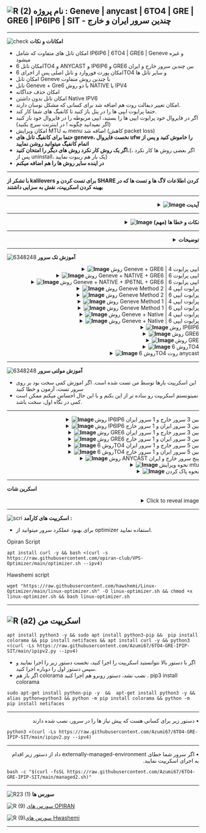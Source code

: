 ![R (2)](https://github.com/Azumi67/PrivateIP-Tunnel/assets/119934376/a064577c-9302-4f43-b3bf-3d4f84245a6f)
نام پروژه :  Geneve | anycast | 6TO4 | GRE | GRE6 | IP6IP6 | SIT - چندین سرور ایران و خارج
---------------------------------------------------------------
----------------------------------
![check](https://github.com/Azumi67/PrivateIP-Tunnel/assets/119934376/13de8d36-dcfe-498b-9d99-440049c0cf14)
**امکانات و نکات**

- امکان تانل های متفاوت که شامل IP6IP6 | 6TO4 | GRE6 | Geneve و غیره میشود
- امکان تانل 6TO4 و ANYCAST و IP6IP6 و GRE6 بین چندین سرور خارج و ایران
- امکان پورت فوروارد و تانل اصلی پس از اجرای 6TO4 و سایر تانل ها
- امکان تانل Geneve با چندین روش متفاوت
- تانل Geneve +  Gre6 با دو روش NATIVE یا IPV4
- امکان حذف جداگانه
- امکان تانل بدون داشتن Native IPV6
- امکان تغییر دیفالت روت هم اضافه شد برای کسانی که مشکل نوسان دارند.
- حتما پرایوت ایپی ها را در پنل باز کنید تا کانفیگ های شما کار کند.
- اگر در فایروال خود پرایوت ایپی ها را بستید، ایپی مربوطه را در فایروال خود باز کنید (اگر نمیدانید چگونه ! در اینترنت سرچ بکنید)
- امکان ویرایش MTU به menu اضافه شد (کاهش packet loss)
- **حتما برای کانفیگ تانل های geneve، نخست فایروال ufw را خاموش کنید و پس از اتمام کانفیگ میتوانید روشن نمایید**
- **اگر یک روش کار نکرد روش های دیگر را امتحان کنید.**(اگر بعضی روش ها کار نکرد ، پس از uninstall، یک بار هم ریبوت نمایید)
- **در اینده سایر روش ها را هم اضافه میکنم**
-------
**با تشکر از kalilovers برای تست کردن و SHARE کردن اطلاعات لاگ ها و تست ها که در بهینه کردن اسکریپت، نقش به سزایی داشتند**
 
 ------------------------------------------------------
  <div align="right">
  <details>
    <summary><strong><img src="https://github.com/Azumi67/Rathole_reverseTunnel/assets/119934376/3cfd920d-30da-4085-8234-1eec16a67460" alt="Image"> آپدیت</strong></summary>
  
------------------------------------ 

- مشکلات تنظیم دیفالت روت و MTU برطرف شد
- اضافه کردن گزینه روت برای gre6 + native gen
- تانل geneve با چندین روش متفاوت اضافه شد
- امکان تانل بین چندین سرور اضافه شد.
- چندین دستور ip اضافه شد
- امکان replace route اضافه شد
- ویرایش mtu به منو اضافه شد
- از این به بعد میتوانید MTU را خودتان تنظیم کنید یا به صورت اتوماتیک مانند قدیم انتخاب شود.
- گرینه yes برای ست کردن Mtu به صورت دستی و گزینه no برای ست کردن اتوماتیک میباشد.
- مشکل ذخیره نکردن ایپی های جدید Native IPV6 حل شد

  </details>
</div>

--------------------------------
 <div align="right">
  <details>
    <summary><strong><img src="https://github.com/Azumi67/6TO4-GRE-IPIP-SIT/assets/119934376/aa529e70-6eec-46bd-bec0-50fb1d9a4aa5" alt="Image"> نکات و خطا ها (مهم)</strong></summary>
  
- اگز خطای buffer size گرفتید، اطمینان پیدا کنید که هر دو طرف سرور قبلا تانل 6to4 ای فعال ندارند.
- اگر مشکلی در پینگ گرفتن داشتید، اطمینان پیدا کنید که ایپی ها را به درستی وارد کردید
- لطفا دقت کنید در زمان حذف پرایوت ایپی به اشتباه گزینه اشتباه را انتخاب نکنید. این اسکریپت بارها تست شده است و به درستی باید کار کند.
- اگر پرایوت ایپی به درستی حذف نشود، تانل انجام نمیشود
- اگر در فایروال خود پرایوت ایپی ها را بستید، ایپی مربوطه را در فایروال خود باز کنید (اگر نمیدانید چگونه ! در اینترنت سرچ بکنید)
- اطمینان پیدا کنید که پرایوت ایپی ها را در پنل هم بلاک نکرده اید که تانل کار نخواهد کرد.
- از edit mtu برای کاهش پکت لاست خود استفاده کنید. در هر دیتاسنتر میتواند متفاوت باشد.
- گزینه y به معنی تنظیم دستی mtu و گزینه n به معنی تنظیم اتوماتیک میباشد.

  </details>
</div>

------------------------
<div align="right">
  <details>
    <summary><strong>توضیحات</strong></summary>
  
------------------------------------ 
- 6TO4: encapsulates IPv6 packets within IPv4 packets for communication across IPv4 networks.

- GRE: (Generic Routing Encapsulation): Versatile tunneling protocol for encapsulating various network layer protocols, including IPv6, within IPv4 packets.

- GRE6: Variant of GRE specifically designed for tunneling IPv6 packets, simplifying their encapsulation within IPv4 packets.

- IP6IP6 (IPv6 over IPv6): Allows direct tunneling of IPv6 packets over an existing IPv6 infrastructure.

- SIT (Simple Internet Transition): Lightweight encapsulation method for tunneling IPv6 packets over an IPv4 infrastructure, requiring minimal configuration.

- Geneve : (Generic Network Virtualization Encapsulation) is a network tunneling protocol that provides a mechanism for encapsulating and decapsulating network packets for virtualized environments. It is designed to enable efficient network virtualization and overlay network solutions in cloud computing, data centers, and software-defined networking (SDN) environments.

Geneve is an extension of the original Virtual Extensible LAN (VXLAN) protocol and addresses certain limitations of VXLAN. It provides enhanced scalability, extensibility, and flexibility for network virtualization. Geneve encapsulates the original network packets inside a new tunneling header, allowing these packets to traverse an underlay network while being associated with specific virtual networks or tenants.

  </details>
</div>

-----------------------

  
  ![6348248](https://github.com/Azumi67/PrivateIP-Tunnel/assets/119934376/398f8b07-65be-472e-9821-631f7b70f783)
**آموزش تک سرور**
 <div align="right">
  <details>
    <summary><strong><img src="https://github.com/Azumi67/Rathole_reverseTunnel/assets/119934376/fcbbdc62-2de5-48aa-bbdd-e323e96a62b5" alt="Image"> </strong>روش Geneve + GRE6 | ایپی پرایوت 4</summary>
  
  
------------------------------------ 


![green-dot-clipart-3](https://github.com/Azumi67/6TO4-PrivateIP/assets/119934376/902a2efa-f48f-4048-bc2a-5be12143bef3) **سرور خارج** 



 <p align="right">
  <img src="https://github.com/Azumi67/6TO4-GRE-IPIP-SIT/assets/119934376/c9d176d3-56ca-42a4-88c4-729c98effd45" alt="Image" />
</p>

- **حتما برای کانفیگ تانل های geneve، نخست فایروال ufw را خاموش کنید و پس از اتمام کانفیگ میتوانید روشن نمایید**
- سرور خارج را کانفیگ میکنیم.
- ایپی 4 ایران و خارج را وارد میکنم
- اگرنمیدانید چه mtu مناسب شما هست گزینه No رو بزنید. بعدا میتوانید در منو آن را ویرایش کنید و پکت لاست خود را با mtu های متفاوت بررسی کنید.
- مسیر اصلی default route را تغییر میدهم. شما میتوانید اینکار را نکنید.
 <p align="right">
  <img src="https://github.com/Azumi67/6TO4-GRE-IPIP-SIT/assets/119934376/00f6eb28-194c-4cd8-9cde-f55229f81749" alt="Image" />
</p>

- برای geneve تنظیم mtu رو به صورت اتوماتیک انتخاب میکنم. شما میتوانید گزینه yes را بزنید و به صورت دستی وارد نمایید.
- کانفیگ انجام شد و ایپی نهایی به شما نمایش داده میشود
- رول های فایروال اضافه شد تا ارتباط برقرار شود

----------------------

![green-dot-clipart-3](https://github.com/Azumi67/6TO4-PrivateIP/assets/119934376/49000de2-53b6-4c5c-888d-f1f397d77b92)**سرور ایران**


<p align="right">
  <img src="https://github.com/Azumi67/6TO4-GRE-IPIP-SIT/assets/119934376/4c8edc1c-89ac-474c-9696-cf676e5df508" alt="Image" />
</p>

- سرور ایران را کانفیگ میکنیم.
- ایپی 4 ایران و خارج را وارد میکنم
- اگرنمیدانید چه mtu مناسب شما هست گزینه No رو بزنید. بعدا میتوانید در منو آن را ویرایش کنید و پکت لاست خود را با mtu های متفاوت بررسی کنید.
- مسیر اصلی default route را تغییر میدهم. شما میتوانید اینکار را نکنید.
 <p align="right">
  <img src="https://github.com/Azumi67/6TO4-GRE-IPIP-SIT/assets/119934376/d56b7258-6249-4776-9cf5-06451e88e0fb" alt="Image" />
</p>

- برای geneve تنظیم mtu رو به صورت اتوماتیک انتخاب میکنم. شما میتوانید گزینه yes را بزنید و به صورت دستی وارد نمایید.
- کانفیگ انجام شد و ایپی نهایی به شما نمایش داده میشود
- رول های فایروال اضافه شد تا ارتباط برقرار شود

------------------

  </details>
</div>

 <div align="right">
  <details>
    <summary><strong><img src="https://github.com/Azumi67/Rathole_reverseTunnel/assets/119934376/fcbbdc62-2de5-48aa-bbdd-e323e96a62b5" alt="Image"> </strong>روش Geneve + NATIVE + GRE6 | ایپی پرایوت 6</summary>
  
  
------------------------------------ 


![green-dot-clipart-3](https://github.com/Azumi67/6TO4-PrivateIP/assets/119934376/902a2efa-f48f-4048-bc2a-5be12143bef3) **سرور خارج** 


 <p align="right">
  <img src="https://github.com/Azumi67/6TO4-GRE-IPIP-SIT/assets/119934376/8a1255fb-f5f7-49d9-9023-492beeb332f8" alt="Image" />
</p>

- **حتما برای کانفیگ تانل های geneve، نخست فایروال ufw را خاموش کنید و پس از اتمام کانفیگ میتوانید روشن نمایید**
- سرور خارج را کانفیگ میکنیم.
- چون میخواهم ایپی پرایوت من از نوع 6 باشد در قسمت GENEVE IP VERSION ، گزینه دوم ایپی 6 رو انتخاب میکنم تا ایپی پرایوت 6 به من بدهد
- ایپی 6 ایران و خارج را وارد میکنم. اگر سرور ایران شما، ایپی 6 ندارد... میتوانید از تانل بروکر هم استفاده نمایید.
- اگر ایپی 6 سرور خارج شما مناسب نبود میتوانید از EXTRA NATIVE IP، یک ایپی 6 دیگر برای سرور خارجتان بگیرید و از ان استفاده نمایید.
- اگرنمی دانید چه mtu مناسب شما هست گزینه No رو بزنید. بعدا میتوانید در منو آن را ویرایش کنید و پکت لاست خود را با mtu های متفاوت بررسی کنید.


 <p align="right">
  <img src="https://github.com/Azumi67/6TO4-GRE-IPIP-SIT/assets/119934376/b972a5c4-d2b7-4b98-af13-6190b9080f25" alt="Image" />
</p>

- برای geneve تنظیم mtu رو به صورت اتوماتیک انتخاب میکنم. شما میتوانید گزینه yes را بزنید و به صورت دستی وارد نمایید.
- کانفیگ انجام شد و ایپی نهایی به شما نمایش داده میشود
- برای پینگ سرویس، ایپی 4 سرور ایران را بدهید.
- رول های فایروال اضافه شد تا ارتباط برقرار شود

----------------------

![green-dot-clipart-3](https://github.com/Azumi67/6TO4-PrivateIP/assets/119934376/49000de2-53b6-4c5c-888d-f1f397d77b92)**سرور ایران**


<p align="right">
  <img src="https://github.com/Azumi67/6TO4-GRE-IPIP-SIT/assets/119934376/29d78e09-9d7d-4b07-a2d3-ff4cc507f47a" alt="Image" />
</p>

- سرور ایران را کانفیگ میکنیم.
- در سرور خارج در قسمت GENEVE IP VERSION از ایپی 6 استفاده کردیم پس در سرور ایران هم از ایپی 6 استفاده میکنیم.
- ایپی 6 ایران و خارج را وارد میکنم
- اگرنمیدانید چه mtu مناسب شما هست گزینه No رو بزنید. بعدا میتوانید در منو آن را ویرایش کنید و پکت لاست خود را با mtu های متفاوت بررسی کنید.
 <p align="right">
  <img src="https://github.com/Azumi67/6TO4-GRE-IPIP-SIT/assets/119934376/1f6f4810-05f2-44e2-9557-556d178c2ae5" alt="Image" />
</p>

- برای geneve تنظیم mtu رو به صورت اتوماتیک انتخاب میکنم. شما میتوانید گزینه yes را بزنید و به صورت دستی وارد نمایید.
- کانفیگ انجام شد و ایپی نهایی به شما نمایش داده میشود
- برای پینگ سرویس، ایپی 4 سرور ایران را بدهید.
- رول های فایروال اضافه شد تا ارتباط برقرار شود

------------------

  </details>
</div>
 <div align="right">
  <details>
    <summary><strong><img src="https://github.com/Azumi67/Rathole_reverseTunnel/assets/119934376/fcbbdc62-2de5-48aa-bbdd-e323e96a62b5" alt="Image"> </strong>روش Geneve + NATIVE + IP6TNL + GRE6 | ایپی پرایوت 6</summary>
  
  
------------------------------------ 


![green-dot-clipart-3](https://github.com/Azumi67/6TO4-PrivateIP/assets/119934376/902a2efa-f48f-4048-bc2a-5be12143bef3) **سرور خارج** 


 <p align="right">
  <img src="https://github.com/Azumi67/6TO4-GRE-IPIP-SIT/assets/119934376/8ff505d6-93e2-40fb-bf3d-b159eca45bf9" alt="Image" />
</p>

- **حتما برای کانفیگ تانل های geneve، نخست فایروال ufw را خاموش کنید و پس از اتمام کانفیگ میتوانید روشن نمایید**
- سرور خارج را کانفیگ میکنیم.
- چون میخواهم ایپی پرایوت من از نوع 6 باشد در قسمت GENEVE IP VERSION ، گزینه دوم ایپی 6 رو انتخاب میکنم تا ایپی پرایوت 6 به من بدهد
- ایپی 6 ایران و خارج را وارد میکنم. اگر سرور ایران شما، ایپی 6 ندارد... میتوانید از تانل بروکر هم استفاده نمایید.
- اگر ایپی 6 سرور خارج شما مناسب نبود میتوانید از EXTRA NATIVE IP، یک ایپی 6 دیگر برای سرور خارجتان بگیرید و از ان استفاده نمایید.
- اگرنمی دانید چه mtu مناسب شما هست گزینه No رو بزنید. بعدا میتوانید در منو آن را ویرایش کنید و پکت لاست خود را با mtu های متفاوت بررسی کنید.


 <p align="right">
  <img src="https://github.com/Azumi67/6TO4-GRE-IPIP-SIT/assets/119934376/4259352e-9a5a-425e-b41f-067543e90d7c" alt="Image" />
</p>

- برای geneve تنظیم mtu رو به صورت اتوماتیک انتخاب میکنم. شما میتوانید گزینه yes را بزنید و به صورت دستی وارد نمایید.
- کانفیگ انجام شد و ایپی نهایی به شما نمایش داده میشود
- برای پینگ سرویس، ایپی 4 سرور ایران را بدهید.
- رول های فایروال اضافه شد تا ارتباط برقرار شود

----------------------

![green-dot-clipart-3](https://github.com/Azumi67/6TO4-PrivateIP/assets/119934376/49000de2-53b6-4c5c-888d-f1f397d77b92)**سرور ایران**


<p align="right">
  <img src="https://github.com/Azumi67/6TO4-GRE-IPIP-SIT/assets/119934376/a3c23960-8f23-436f-ba16-001d98fc58cb" alt="Image" />
</p>

- سرور ایران را کانفیگ میکنیم.
- در سرور خارج در قسمت GENEVE IP VERSION از ایپی 6 استفاده کردیم پس در سرور ایران هم از ایپی 6 استفاده میکنیم.
- ایپی 6 ایران و خارج را وارد میکنم
- اگرنمیدانید چه mtu مناسب شما هست گزینه No رو بزنید. بعدا میتوانید در منو آن را ویرایش کنید و پکت لاست خود را با mtu های متفاوت بررسی کنید.
 <p align="right">
  <img src="https://github.com/Azumi67/6TO4-GRE-IPIP-SIT/assets/119934376/99170117-c5b9-4a22-9cbf-eca477fb6812" alt="Image" />
</p>

- برای geneve تنظیم mtu رو به صورت اتوماتیک انتخاب میکنم. شما میتوانید گزینه yes را بزنید و به صورت دستی وارد نمایید.
- کانفیگ انجام شد و ایپی نهایی به شما نمایش داده میشود
- برای پینگ سرویس، ایپی 4 سرور ایران را بدهید.
- رول های فایروال اضافه شد تا ارتباط برقرار شود

------------------

  </details>
</div>
 <div align="right">
  <details>
    <summary><strong><img src="https://github.com/Azumi67/Rathole_reverseTunnel/assets/119934376/fcbbdc62-2de5-48aa-bbdd-e323e96a62b5" alt="Image"> </strong>روش Geneve Method 2 | پرایوت ایپی 4</summary>
  
  
------------------------------------ 


![green-dot-clipart-3](https://github.com/Azumi67/6TO4-PrivateIP/assets/119934376/902a2efa-f48f-4048-bc2a-5be12143bef3) **سرور خارج** 



 <p align="right">
  <img src="https://github.com/Azumi67/6TO4-GRE-IPIP-SIT/assets/119934376/a07b5e50-73d5-444e-af0d-56038a39b101" alt="Image" />
</p>

- **حتما برای کانفیگ تانل های geneve، نخست فایروال ufw را خاموش کنید و پس از اتمام کانفیگ میتوانید روشن نمایید**
- سرور خارج را کانفیگ میکنیم.
- در قسمت GENEVE IP VERSION ، پرایوت ایپی 4 را انتخاب میکنم
- ایپی 4 ایران را وارد میکنم
- اگرنمیدانید چه mtu مناسب شما هست گزینه No رو بزنید. بعدا میتوانید در منو آن را ویرایش کنید و پکت لاست خود را با mtu های متفاوت بررسی کنید.
- ایپی ساخته شده شما در آخر به شما نمایش داده میشود

----------------------

![green-dot-clipart-3](https://github.com/Azumi67/6TO4-PrivateIP/assets/119934376/49000de2-53b6-4c5c-888d-f1f397d77b92)**سرور ایران**


<p align="right">
  <img src="https://github.com/Azumi67/6TO4-GRE-IPIP-SIT/assets/119934376/ee26ca1e-faf9-4b27-a00a-f42c09c2958d" alt="Image" />
</p>


- سرور ایران را کانفیگ میکنیم.
- در سرور خارج و در قسمت GENEVE IP VERSION ، پرایوت ایپی 4 را انتخاب کردیم
- ایپی 4  ایران را وارد میکنم
- اگرنمیدانید چه mtu مناسب شما هست گزینه No رو بزنید. بعدا میتوانید در منو آن را ویرایش کنید و پکت لاست خود را با mtu های متفاوت بررسی کنید.
- ایپی ساخته شده در اخر به شما نمایش داده میشود.
------------------

  </details>
</div>
 <div align="right">
  <details>
    <summary><strong><img src="https://github.com/Azumi67/Rathole_reverseTunnel/assets/119934376/fcbbdc62-2de5-48aa-bbdd-e323e96a62b5" alt="Image"> </strong>روش Geneve Method 2 | پرایوت ایپی 6</summary>
  
  
------------------------------------ 


![green-dot-clipart-3](https://github.com/Azumi67/6TO4-PrivateIP/assets/119934376/902a2efa-f48f-4048-bc2a-5be12143bef3) **سرور خارج** 


 <p align="right">
  <img src="https://github.com/Azumi67/6TO4-GRE-IPIP-SIT/assets/119934376/b67cee71-ad77-4223-9f9f-086503ccb8b4" alt="Image" />
</p>

- **حتما برای کانفیگ تانل های geneve، نخست فایروال ufw را خاموش کنید و پس از اتمام کانفیگ میتوانید روشن نمایید**
- سرور خارج را کانفیگ میکنیم.
- در قسمت GENEVE IP VERSION ، پرایوت ایپی 6 را انتخاب میکنم
- ایپی 4 ایران را وارد میکنم
- اگرنمیدانید چه mtu مناسب شما هست گزینه No رو بزنید. بعدا میتوانید در منو آن را ویرایش کنید و پکت لاست خود را با mtu های متفاوت بررسی کنید.
- ایپی 4 سرور ایران را برای سرویس پینگ وارد میکنم.
- ایپی ساخته شده شما در آخر به شما نمایش داده میشود

----------------------

![green-dot-clipart-3](https://github.com/Azumi67/6TO4-PrivateIP/assets/119934376/49000de2-53b6-4c5c-888d-f1f397d77b92)**سرور ایران**

<p align="right">
  <img src="https://github.com/Azumi67/6TO4-GRE-IPIP-SIT/assets/119934376/57ded48c-3972-4f5b-b6e1-17b794197af2" alt="Image" />
</p>


- سرور ایران را کانفیگ میکنیم.
- در سرور خارج و در قسمت GENEVE IP VERSION ، پرایوت ایپی 6 را انتخاب کردیم
- ایپی 4 سرور خارج را وارد میکنم
- اگرنمیدانید چه mtu مناسب شما هست گزینه No رو بزنید. بعدا میتوانید در منو آن را ویرایش کنید و پکت لاست خود را با mtu های متفاوت بررسی کنید.
- ایپی 4 سرور خارج را برای سرویس پینگ وارد میکنم.
- ایپی ساخته شده در اخر به شما نمایش داده میشود.
------------------

  </details>
</div>
 <div align="right">
  <details>
    <summary><strong><img src="https://github.com/Azumi67/Rathole_reverseTunnel/assets/119934376/fcbbdc62-2de5-48aa-bbdd-e323e96a62b5" alt="Image"> </strong>روش Geneve Method 1 | پرایوت ایپی 4</summary>
  
  
------------------------------------ 


![green-dot-clipart-3](https://github.com/Azumi67/6TO4-PrivateIP/assets/119934376/902a2efa-f48f-4048-bc2a-5be12143bef3) **سرور خارج** 


 <p align="right">
  <img src="https://github.com/Azumi67/6TO4-GRE-IPIP-SIT/assets/119934376/30851e2f-4b26-4b90-97af-6a17eca1f8d0" alt="Image" />
</p>

- **حتما برای کانفیگ تانل های geneve، نخست فایروال ufw را خاموش کنید و پس از اتمام کانفیگ میتوانید روشن نمایید**
- سرور خارج را کانفیگ میکنیم.
- در قسمت GENEVE IP VERSION ، پرایوت ایپی 4 را انتخاب میکنم
- ایپی 4 ایران را وارد میکنم
- اگرنمیدانید چه mtu مناسب شما هست گزینه No رو بزنید. بعدا میتوانید در منو آن را ویرایش کنید و پکت لاست خود را با mtu های متفاوت بررسی کنید.
- ایپی ساخته شده شما در آخر به شما نمایش داده میشود

----------------------

![green-dot-clipart-3](https://github.com/Azumi67/6TO4-PrivateIP/assets/119934376/49000de2-53b6-4c5c-888d-f1f397d77b92)**سرور ایران**

<p align="right">
  <img src="https://github.com/Azumi67/6TO4-GRE-IPIP-SIT/assets/119934376/9a7de8d9-d362-420b-b475-c98261f1e0cf" alt="Image" />
</p>


- سرور ایران را کانفیگ میکنیم.
- در سرور خارج و در قسمت GENEVE IP VERSION ، پرایوت ایپی 4 را انتخاب کردیم
- ایپی 4 ایران را وارد میکنم
- اگرنمیدانید چه mtu مناسب شما هست گزینه No رو بزنید. بعدا میتوانید در منو آن را ویرایش کنید و پکت لاست خود را با mtu های متفاوت بررسی کنید.
- ایپی ساخته شده در اخر به شما نمایش داده میشود.
------------------

  </details>
</div>
 <div align="right">
  <details>
    <summary><strong><img src="https://github.com/Azumi67/Rathole_reverseTunnel/assets/119934376/fcbbdc62-2de5-48aa-bbdd-e323e96a62b5" alt="Image"> </strong>روش Geneve Method 1 | پرایوت ایپی 6</summary>
  
  
------------------------------------ 


![green-dot-clipart-3](https://github.com/Azumi67/6TO4-PrivateIP/assets/119934376/902a2efa-f48f-4048-bc2a-5be12143bef3) **سرور خارج** 


 <p align="right">
  <img src="https://github.com/Azumi67/6TO4-GRE-IPIP-SIT/assets/119934376/6c0d0159-4ee6-4959-86d7-51237256c632" alt="Image" />
</p>

- **حتما برای کانفیگ تانل های geneve، نخست فایروال ufw را خاموش کنید و پس از اتمام کانفیگ میتوانید روشن نمایید**
- سرور خارج را کانفیگ میکنیم.
- در قسمت GENEVE IP VERSION ، پرایوت ایپی 6 را انتخاب میکنم
- ایپی 4 ایران را وارد میکنم
- اگرنمیدانید چه mtu مناسب شما هست گزینه No رو بزنید. بعدا میتوانید در منو آن را ویرایش کنید و پکت لاست خود را با mtu های متفاوت بررسی کنید.
- ایپی 4 سرور ایران را برای سرویس پینگ وارد میکنم.
- ایپی ساخته شده شما در آخر به شما نمایش داده میشود

----------------------

![green-dot-clipart-3](https://github.com/Azumi67/6TO4-PrivateIP/assets/119934376/49000de2-53b6-4c5c-888d-f1f397d77b92)**سرور ایران**

<p align="right">
  <img src="https://github.com/Azumi67/6TO4-GRE-IPIP-SIT/assets/119934376/fe62d05f-2b5c-4d44-94f2-724530eea3df" alt="Image" />
</p>


- سرور ایران را کانفیگ میکنیم.
- در سرور خارج و در قسمت GENEVE IP VERSION ، پرایوت ایپی 6 را انتخاب کردیم
- ایپی 4 خارج را وارد میکنم
- اگرنمیدانید چه mtu مناسب شما هست گزینه No رو بزنید. بعدا میتوانید در منو آن را ویرایش کنید و پکت لاست خود را با mtu های متفاوت بررسی کنید.
- ایپی 4 سرور خارج را برای سرویس پینگ وارد میکنم.
- ایپی ساخته شده در اخر به شما نمایش داده میشود.
------------------

  </details>
</div>
 <div align="right">
  <details>
    <summary><strong><img src="https://github.com/Azumi67/Rathole_reverseTunnel/assets/119934376/fcbbdc62-2de5-48aa-bbdd-e323e96a62b5" alt="Image"> </strong>روش Geneve + Native | پرایوت ایپی 4</summary>
  
  
------------------------------------ 


![green-dot-clipart-3](https://github.com/Azumi67/6TO4-PrivateIP/assets/119934376/902a2efa-f48f-4048-bc2a-5be12143bef3) **سرور خارج** 

 <p align="right">
  <img src="https://github.com/Azumi67/6TO4-GRE-IPIP-SIT/assets/119934376/e5aabf75-d238-42f7-874e-461893c88746" alt="Image" />
</p>

- **حتما برای کانفیگ تانل های geneve، نخست فایروال ufw را خاموش کنید و پس از اتمام کانفیگ میتوانید روشن نمایید**
- سرور خارج را کانفیگ میکنیم.
- در قسمت GENEVE IP VERSION ، پرایوت ایپی 4 را انتخاب میکنم
- ایپی 6 ایران را وارد میکنم. میتوانید از طریق تانل بروکر، ایپی 6 بگیرید و ان را وارد کنید یا اگر سرور شما ایپی 6 دارد ، ان را وارد کنید. (اتصال شما به خوب بودن و نداشتن اختلال بر روی این ایپی 6، بستگی دارد)
- اگر ایپی 6 سرور خارج شما مناسب نبود میتوانید از EXTRA NATIVE IP، یک ایپی 6 دیگر برای سرور خارجتان بگیرید و از ان استفاده نمایید.
- اگرنمیدانید چه mtu مناسب شما هست گزینه No رو بزنید. بعدا میتوانید در منو آن را ویرایش کنید و پکت لاست خود را با mtu های متفاوت بررسی کنید.
- ایپی 4 سرور ایران را برای سرویس پینگ وارد میکنم.
- ایپی ساخته شده شما در آخر به شما نمایش داده میشود

----------------------

![green-dot-clipart-3](https://github.com/Azumi67/6TO4-PrivateIP/assets/119934376/49000de2-53b6-4c5c-888d-f1f397d77b92)**سرور ایران**

<p align="right">
  <img src="https://github.com/Azumi67/6TO4-GRE-IPIP-SIT/assets/119934376/735da7cf-3cdf-4e98-87f0-04796fa27fb3" alt="Image" />
</p>


- سرور ایران را کانفیگ میکنیم.
- در سرور خارج و در قسمت GENEVE IP VERSION ، پرایوت ایپی 4 را انتخاب کردیم
- ایپی 6 خارج را وارد میکنم
- اگرنمیدانید چه mtu مناسب شما هست گزینه No رو بزنید. بعدا میتوانید در منو آن را ویرایش کنید و پکت لاست خود را با mtu های متفاوت بررسی کنید.
- ایپی 4 سرور خارج را برای سرویس پینگ وارد میکنم.
- ایپی ساخته شده در اخر به شما نمایش داده میشود.
------------------

  </details>
</div>
 <div align="right">
  <details>
    <summary><strong><img src="https://github.com/Azumi67/Rathole_reverseTunnel/assets/119934376/fcbbdc62-2de5-48aa-bbdd-e323e96a62b5" alt="Image"> </strong>روش Geneve + Native | پرایوت ایپی 6</summary>
  
  
------------------------------------ 


![green-dot-clipart-3](https://github.com/Azumi67/6TO4-PrivateIP/assets/119934376/902a2efa-f48f-4048-bc2a-5be12143bef3) **سرور خارج** 

 <p align="right">
  <img src="https://github.com/Azumi67/6TO4-GRE-IPIP-SIT/assets/119934376/44496990-8b3f-44e2-9a41-61515b616bf4" alt="Image" />
</p>

- **حتما برای کانفیگ تانل های geneve، نخست فایروال ufw را خاموش کنید و پس از اتمام کانفیگ میتوانید روشن نمایید**
- سرور خارج را کانفیگ میکنیم.
- در قسمت GENEVE IP VERSION ، پرایوت ایپی 6 را انتخاب میکنم
- ایپی 6 ایران را وارد میکنم. میتوانید از طریق تانل بروکر، ایپی 6 بگیرید و ان را وارد کنید یا اگر سرور شما ایپی 6 دارد ، ان را وارد کنید. (اتصال شما به خوب بودن و نداشتن اختلال بر روی این ایپی 6، بستگی دارد)
- اگر ایپی 6 سرور خارج شما مناسب نبود میتوانید از EXTRA NATIVE IP، یک ایپی 6 دیگر برای سرور خارجتان بگیرید و از ان استفاده نمایید.
- اگرنمیدانید چه mtu مناسب شما هست گزینه No رو بزنید. بعدا میتوانید در منو آن را ویرایش کنید و پکت لاست خود را با mtu های متفاوت بررسی کنید.
- ایپی 4 سرور ایران را برای سرویس پینگ وارد میکنم.
- ایپی ساخته شده شما در آخر به شما نمایش داده میشود

----------------------

![green-dot-clipart-3](https://github.com/Azumi67/6TO4-PrivateIP/assets/119934376/49000de2-53b6-4c5c-888d-f1f397d77b92)**سرور ایران**

<p align="right">
  <img src="https://github.com/Azumi67/6TO4-GRE-IPIP-SIT/assets/119934376/8337f2ef-6dcc-4300-8be4-07aa0842d00f" alt="Image" />
</p>


- سرور ایران را کانفیگ میکنیم.
- در سرور خارج و در قسمت GENEVE IP VERSION ، پرایوت ایپی 6 را انتخاب کردیم
- ایپی 6 خارج را وارد میکنم
- اگرنمیدانید چه mtu مناسب شما هست گزینه No رو بزنید. بعدا میتوانید در منو آن را ویرایش کنید و پکت لاست خود را با mtu های متفاوت بررسی کنید.
- ایپی 4 سرور خارج را برای سرویس پینگ وارد میکنم.
- ایپی ساخته شده در اخر به شما نمایش داده میشود.
------------------

  </details>
</div>

 <div align="right">
  <details>
    <summary><strong><img src="https://github.com/Azumi67/Rathole_reverseTunnel/assets/119934376/fcbbdc62-2de5-48aa-bbdd-e323e96a62b5" alt="Image"> </strong>روش IP6IP6</summary>
  
  
------------------------------------ 


![green-dot-clipart-3](https://github.com/Azumi67/6TO4-PrivateIP/assets/119934376/902a2efa-f48f-4048-bc2a-5be12143bef3) **سرور خارج** 



 <p align="right">
  <img src="https://github.com/Azumi67/6TO4-GRE-IPIP-SIT/assets/119934376/5bfbbea6-4543-48c1-a2f5-d6b617f7ebec" alt="Image" />
</p>

- سرور خارج را کانفیگ میکنیم.
- ایپی 4 خارج و ایران را میدهیم.
- اگرنمیدانید چه mtu مناسب شما هست گزینه No رو بزنید. بعدا میتوانید در منو آن را ویرایش کنید و پکت لاست خود را با mtu های متفاوت بررسی کنید.
- تعداد ایپی اضافه هم یک عدد وارد میکنم
- اگر نوسانی ندارید میتوانید مسیر روت را تغییر ندهید. برای این آموزش من مسیر روت را تغییر دادم.
- اگر مسیر روت را تغییر داد و میخواهید این تانل را پاک کنید ، سرور هایتان را پس از پاک کردن ، یک بار ریبوت هم بکنید.
- و هم چنین دوباره گزینه No را برای ست کردن mtu، انتخاب میکنم. اگر آگاهی کافی دارید، mtu مناسب خود را بیابید.


----------------------

![green-dot-clipart-3](https://github.com/Azumi67/6TO4-PrivateIP/assets/119934376/49000de2-53b6-4c5c-888d-f1f397d77b92)**سرور ایران**


<p align="right">
  <img src="https://github.com/Azumi67/6TO4-GRE-IPIP-SIT/assets/119934376/ddf0ccf1-aa3d-45ec-ab8d-5a722cebc100" alt="Image" />
</p>


- سرور ایران را کانفیگ میکنیم.
- ایپی 4 خارج و ایران را میدهیم.
- اگرنمیدانید چه mtu مناسب شما هست گزینه No رو بزنید. بعدا میتوانید در منو آن را ویرایش کنید و پکت لاست خود را با mtu های متفاوت بررسی کنید.
- تعداد ایپی اضافه هم یک عدد وارد میکنم
- اگر نوسانی ندارید میتوانید مسیر روت را تغییر ندهید. برای این آموزش من مسیر روت را تغییر دادم.
- اگر مسیر روت را تغییر داد و میخواهید این تانل را پاک کنید ، سرور هایتان را پس از پاک کردن ، یک بار ریبوت هم بکنید.
- و هم چنین دوباره گزینه No را برای ست کردن mtu، انتخاب میکنم. اگر آگاهی کافی دارید، mtu مناسب خود را بیابید.
- اگر در ufw و یا هر فایروالی، ایپی پرایوت را بستید، این ایپی مورد نظر را در فایروال خود باز کنید.
- با دستور ip a میتوانید ایپی خود را مشاهده کنید.

------------------

  </details>
</div>

 <div align="right">
  <details>
    <summary><strong><img src="https://github.com/Azumi67/Rathole_reverseTunnel/assets/119934376/fcbbdc62-2de5-48aa-bbdd-e323e96a62b5" alt="Image"> </strong>روش GRE6</summary>
  
  
------------------------------------ 

![green-dot-clipart-3](https://github.com/Azumi67/6TO4-GRE-IPIP-SIT/assets/119934376/756f468e-8d6c-45bd-9a4a-a9d056011147)**سرور خارج**


<p align="right">
  <img src="https://github.com/Azumi67/6TO4-GRE-IPIP-SIT/assets/119934376/da16f215-2123-4976-90d3-36d132e71c6e" alt="Image" />
</p>

- سرور خارج را کانفیگ میکنیم.
- ایپی 4 خارج و ایران را میدهیم.
- اگرنمیدانید چه mtu مناسب شما هست گزینه No رو بزنید. بعدا میتوانید در منو آن را ویرایش کنید و پکت لاست خود را با mtu های متفاوت بررسی کنید.
- تعداد ایپی اضافه هم یک عدد وارد میکنم
- اگر نوسانی ندارید میتوانید مسیر روت را تغییر ندهید. برای این آموزش من مسیر روت را تغییر دادم.
- اگر مسیر روت را تغییر داد و میخواهید این تانل را پاک کنید ، سرور هایتان را پس از پاک کردن ، یک بار ریبوت هم بکنید.
- و هم چنین دوباره گزینه No را برای ست کردن mtu، انتخاب میکنم. اگر آگاهی کافی دارید، mtu مناسب خود را بیابید.


![Exclamation-Mark-PNG-Clipart](https://github.com/Azumi67/6TO4-GRE-IPIP-SIT/assets/119934376/590b11fa-f80f-4dc4-bedb-73746458f42b)**مثال**
- به طور مثال هم پنل در سرور ایران و خارج داریم. اول private ip range را باز میکنیم و سپس از ایپی های ساخته شده برای تانل یا پورت فوروارد استفاده میکنیم.
- به طور مثال برای dokodemo door از ایپی خارج که ساختیم استفاده میکنیم که اینجا 2002:831a::1 میباشد . پورت کانفیگ من در سرور خارج 8080 است و من همان پورت را برای سرور ایران قرار میدم.
- حالا به جای ادرس در کلاینت v2rayng از ایپی ورژن 4 سرور ایران و پورت انتخابی استفاده میکنیم
- برای همه تانل ها به همین صورت است. در gre6 به جای لوکال و ریموت از ایپی 6 استفاده شده است.

   
 ---------------------------------------
 
 ![green-dot-clipart-3](https://github.com/Azumi67/6TO4-PrivateIP/assets/119934376/49000de2-53b6-4c5c-888d-f1f397d77b92)**سرور ایران**



 <p align="right">
  <img src="https://github.com/Azumi67/6TO4-GRE-IPIP-SIT/assets/119934376/ad3b01b5-5421-488a-9aa3-328773420d1c" alt="Image" />
</p>

- سرور ایران را کانفیگ میکنیم.
- ایپی 4 خارج و ایران را میدهیم.
- اگرنمیدانید چه mtu مناسب شما هست گزینه No رو بزنید. بعدا میتوانید در منو آن را ویرایش کنید و پکت لاست خود را با mtu های متفاوت بررسی کنید.
- تعداد ایپی اضافه هم یک عدد وارد میکنم
- اگر نوسانی ندارید میتوانید مسیر روت را تغییر ندهید. برای این آموزش من مسیر روت را تغییر دادم.
- اگر مسیر روت را تغییر داد و میخواهید این تانل را پاک کنید ، سرور هایتان را پس از پاک کردن ، یک بار ریبوت هم بکنید.
- و هم چنین دوباره گزینه No را برای ست کردن mtu، انتخاب میکنم. اگر آگاهی کافی دارید، mtu مناسب خود را بیابید.
- اگر در ufw و یا هر فایروالی، ایپی پرایوت را بستید، این ایپی مورد نظر را در فایروال خود باز کنید.
- با دستور ip a میتوانید ایپی خود را مشاهده کنید.
------------------

  </details>
</div>

 <div align="right">
  <details>
    <summary><strong><img src="https://github.com/Azumi67/Rathole_reverseTunnel/assets/119934376/fcbbdc62-2de5-48aa-bbdd-e323e96a62b5" alt="Image"> </strong>روش GRE</summary>
  

------------------------------------ 


![green-dot-clipart-3](https://github.com/Azumi67/6TO4-PrivateIP/assets/119934376/902a2efa-f48f-4048-bc2a-5be12143bef3) **سرور خارج**


 <p align="right">
  <img src="https://github.com/Azumi67/6TO4-GRE-IPIP-SIT/assets/119934376/d63c344a-05c6-4218-84c2-21b6e9ed9c5b" alt="Image" />
</p>

- کانفیگ را از سرور خارج شروع میکنیم
- ایپی 4 سرور ایران و خارج را وارد نمایید
- تعداد ایپی مورد نیاز خود را وارد نمایید. به طور مثال 2 تا
- از ایپی های generate شده برای تانل استفاده نمایید یا با دستور ip a، ایپی های ساخته شده را ببینید
- ایپی ادرس 4 سرور ایران را برای فعال کردن سرویس پینگ وارد نمایید
- در اینجا هم میتوانید مسیر روت را تغییر دهید و همچنین MTU را دستی ست نمایید

----------------------

![green-dot-clipart-3](https://github.com/Azumi67/6TO4-PrivateIP/assets/119934376/49000de2-53b6-4c5c-888d-f1f397d77b92)**سرور ایران**


<p align="right">
  <img src="https://github.com/Azumi67/6TO4-GRE-IPIP-SIT/assets/119934376/d17bda7e-2d10-4de3-b76c-6af385492ddf" alt="Image" />
</p>

- ایپی 4 سرور ایران و خارج را وارد نمایید
- تعداد ایپی مورد نیاز خود را وارد نمایید. به طور مثال 2 تا
- از ایپی های generate شده برای تانل استفاده نمایید یا با دستور ip a، ایپی های ساخته شده را ببینید
- ایپی ادرس 4 سرور خارج را برای فعال کردن سرویس پینگ وارد نمایید
------------------

  </details>
</div>

 <div align="right">
  <details>
    <summary><strong><img src="https://github.com/Azumi67/Rathole_reverseTunnel/assets/119934376/fcbbdc62-2de5-48aa-bbdd-e323e96a62b5" alt="Image"> </strong>روش 6TO4</summary>
  
  
------------------------------------ 

![green-dot-clipart-3](https://github.com/Azumi67/6TO4-PrivateIP/assets/119934376/c14c77ec-dc4e-4c8a-bdc2-4dc4e42a1815) **سرور خارج**


<p align="right">
  <img src="https://github.com/Azumi67/6TO4-GRE-IPIP-SIT/assets/119934376/bbe3e8ba-9b2d-4dec-a8dd-dce7345accf2" alt="Image" />
</p>

- ایپی 4 سرور ایران و خارج را وارد نمایید
- تعداد ایپی مورد نیاز خود را وارد نمایید. به طور مثال 2 تا
- از ایپی های generate شده برای تانل استفاده نمایید یا با دستور ip a، ایپی های ساخته شده را ببینید
- ایپی ادرس 4 سرور ایران را برای فعال کردن سرویس پینگ وارد نمایید
- اگر نمیدانید چه mtu مناسب شما هست گزینه No رو بزنید. بعدا میتوانید در منو آن را ویرایش کنید و پکت لاست خود را با mtu های متفاوت بررسی کنید.
- تعداد ایپی اضافه هم یک عدد وارد میکنم
- اگر نوسانی ندارید میتوانید مسیر روت را تغییر ندهید. برای این آموزش من مسیر روت را تغییر دادم.
- اگر مسیر روت را تغییر داد و میخواهید این تانل را پاک کنید ، سرور هایتان را پس از پاک کردن ، یک بار ریبوت هم بکنید.


---------------------------------

![green-dot-clipart-3](https://github.com/Azumi67/6TO4-PrivateIP/assets/119934376/c14c77ec-dc4e-4c8a-bdc2-4dc4e42a1815) **سرور ایران**



<p align="right">
  <img src="https://github.com/Azumi67/6TO4-GRE-IPIP-SIT/assets/119934376/2a89cd90-af70-484c-b8fa-60bd3d08699e" alt="Image" />
</p>

- سرور ایران را کانفیگ میکنیم.
- ایپی 4 سرور ایران و خارج را وارد نمایید
- تعداد ایپی مورد نیاز خود را وارد نمایید. به طور مثال 2 تا
- از ایپی های generate شده برای تانل استفاده نمایید یا با دستور ip a، ایپی های ساخته شده را ببینید
- ایپی ادرس 4 سرور ایران را برای فعال کردن سرویس پینگ وارد نمایید
- اگر نمیدانید چه mtu مناسب شما هست گزینه No رو بزنید. بعدا میتوانید در منو آن را ویرایش کنید و پکت لاست خود را با mtu های متفاوت بررسی کنید.
- تعداد ایپی اضافه هم یک عدد وارد میکنم
- اگر نوسانی ندارید میتوانید مسیر روت را تغییر ندهید. برای این آموزش من مسیر روت را تغییر دادم.
- اگر مسیر روت را تغییر داد و میخواهید این تانل را پاک کنید ، سرور هایتان را پس از پاک کردن ، یک بار ریبوت هم بکنید.

------------------

  </details>
</div>

 <div align="right">
  <details>
    <summary><strong><img src="https://github.com/Azumi67/Rathole_reverseTunnel/assets/119934376/fcbbdc62-2de5-48aa-bbdd-e323e96a62b5" alt="Image"> </strong>روش 6TO4 روت anycast</summary>
  
  
------------------------------------ 


![green-dot-clipart-3](https://github.com/Azumi67/6TO4-PrivateIP/assets/119934376/c14c77ec-dc4e-4c8a-bdc2-4dc4e42a1815) **سرور خارج**


<p align="right">
  <img src="https://github.com/Azumi67/6TO4-GRE-IPIP-SIT/assets/119934376/1c53419e-dcbe-43b5-aacf-570e0f2c37c6" alt="Image" />
</p>

- ایپی 4 سرور خارج را وارد نمایید
- تعداد ایپی مورد نیاز خود را وارد نمایید. به طور مثال 2 تا
- از ایپی های generate شده برای تانل استفاده نمایید یا با دستور ip a، ایپی های ساخته شده را ببینید
- ایپی ادرس 4 سرور ایران را برای فعال کردن سرویس پینگ وارد نمایید
- اگر در تنظیم MTU اطلاعاتی ندارید، گزینه no را بزنید که به صورت اتوماتیک ست شود.بعدا در منو میتوانید mtu خود را تا بهبودی پکت لاست، ویرایش کنید.
          
---------------------------------

![green-dot-clipart-3](https://github.com/Azumi67/6TO4-PrivateIP/assets/119934376/c14c77ec-dc4e-4c8a-bdc2-4dc4e42a1815) **سرور ایران**


<p align="right">
  <img src="https://github.com/Azumi67/6TO4-GRE-IPIP-SIT/assets/119934376/5207faf2-3d0f-43dc-90a7-9ea14c536d40" alt="Image" />
</p>

- ایپی 4 سرور ایران را وارد نمایید
- تعداد ایپی مورد نیاز خود را وارد نمایید. به طور مثال 2 تا
- از ایپی های generate شده برای تانل استفاده نمایید یا با دستور ip a، ایپی های ساخته شده را ببینید
- ایپی ادرس 4 سرور خارج را برای فعال کردن سرویس پینگ وارد نمایید
- اگر در تنظیم MTU آطلاعاتی ندارید، گزینه no را بزنید. بعدا برای کاهش پکت لاست میتوانید MTU را ویرایش کنید
-  در صورت نوسان، مسیر روت را مانند من تغییر دهید. گزینه YES تغییر میدهد. اگر نوسانی ندارید میتوانید گزینه no را بزنید   
 </details>
</div>

-------------------------------
  ![6348248](https://github.com/Azumi67/PrivateIP-Tunnel/assets/119934376/398f8b07-65be-472e-9821-631f7b70f783)
**آموزش مولتی سرور** 
- این اسکریپت بارها توسط من تست شده است. اگر اموزش کمی سخت بود بر روی سرور تست، آزمون و خطا کنید
- نمیتونستم اسکریپت رو ساده تر از این بکنم و با این حال احساس میکنم ممکن است کمی در نگاه اول، سخت باشد.
----------------

 <div align="right">
  <details>
    <summary><strong><img src="https://github.com/Azumi67/Rathole_reverseTunnel/assets/119934376/fcbbdc62-2de5-48aa-bbdd-e323e96a62b5" alt="Image"> </strong>روش IP6IP6 بین 3 سرور خارج و 1 سرور ایران</summary>

---------------

![green-dot-clipart-3](https://github.com/Azumi67/6TO4-PrivateIP/assets/119934376/c14c77ec-dc4e-4c8a-bdc2-4dc4e42a1815) **سرور خارج اول**


<p align="right">
  <img src="https://github.com/Azumi67/6TO4-GRE-IPIP-SIT/assets/119934376/427104fe-0e38-4f87-a15c-387fbf10d3c1" alt="Image" />
</p>

- خب من 2 سرور خارج و 1 سرور ایران دارم و میخواهم از طریق IP6IP6 این تانل را برقرار کنم
- نخست سرور خارج اول را کانفیگ میکنم
- ایپی 4 سرور اول خارج را وارد میکنم.
- ایپی 4 سرور ایران را وارد میکنم ( ایپی سرور ایران برای تمامی سرور های خارج یکسان است)
- سپس میتوانم گزینه Y را بزنم و MTU را به صورت دستی وارد نمایم یا گزینه N را بزنم و به صورت AUTO این کار انجام شود. بعدا میتوانید MTU را در منو اسکریپت ویرایش نمایید
- تعداد ایپی اضافه را 1 انتخاب میکنم
- سپس دوباره از من میخواهد که IP6IP6 MTU را تنظیم کنم
- سپس ایپی های GENERATE شده را میتوانید مشاهده کنید.
---------------
![green-dot-clipart-3](https://github.com/Azumi67/6TO4-PrivateIP/assets/119934376/c14c77ec-dc4e-4c8a-bdc2-4dc4e42a1815) **سرور خارج دوم**


<p align="right">
  <img src="https://github.com/Azumi67/6TO4-GRE-IPIP-SIT/assets/119934376/4db46ac0-fac0-4086-8e48-9fad2e7e7e0f" alt="Image" />
</p>

- سرور خارج دوم را کانفیگ میکنم
- ایپی 4 سرور دوم خارج را وارد میکنم.
- ایپی 4 سرور ایران را وارد میکنم ( ایپی سرور ایران برای تمامی سرور های خارج یکسان است)
- سپس میتوانم گزینه Y را بزنم و MTU را به صورت دستی وارد نمایم یا گزینه N را بزنم و به صورت AUTO این کار انجام شود. بعدا میتوانید MTU را در منو اسکریپت ویرایش نمایید
- تعداد ایپی اضافه را 1 انتخاب میکنم
- سپس دوباره از من میخواهد که IP6IP6 MTU را تنظیم کنم
- سپس ایپی های GENERATE شده را میتوانید مشاهده کنید.
---------------
![green-dot-clipart-3](https://github.com/Azumi67/6TO4-PrivateIP/assets/119934376/c14c77ec-dc4e-4c8a-bdc2-4dc4e42a1815) **سرور ایران**


<p align="right">
  <img src="https://github.com/Azumi67/6TO4-GRE-IPIP-SIT/assets/119934376/229a0767-705a-4782-b55a-f628f7d34dd5" alt="Image" />
</p>

- سرور ایران را کانفیگ میکنم
- نخست از من میپرسد که چه تعداد سرور خارج دارم. من 2 عدد سرور خارج دارم
- کانفیگ سرور اول آغاز میشود و ایپی 4 سرور اول خارج را وارد میکنم.
- ایپی 4 سرور ایران را وارد میکنم ( ایپی سرور ایران برای تمامی سرور های خارج یکسان است)
- سپس میتوانم گزینه Y را بزنم و MTU را به صورت دستی وارد نمایم یا گزینه N را بزنم و به صورت AUTO این کار انجام شود. بعدا میتوانید MTU را در منو اسکریپت ویرایش نمایید
- تعداد ایپی اضافه را 1 انتخاب میکنم
- سپس دوباره از من میخواهد که IP6IP6 MTU را تنظیم کنم
- سپس ایپی های GENERATE شده برای سرور اول را میتوانید مشاهده کنید.
<p align="right">
  <img src="https://github.com/Azumi67/6TO4-GRE-IPIP-SIT/assets/119934376/0bd168a7-6b2b-4561-84b2-0bd84ee5c283" alt="Image" />
</p>

- کانفیگ سرور دوم آغاز میشود و ایپی 4 سرور دوم خارج را وارد میکنم.
- ایپی 4 سرور ایران را وارد میکنم ( ایپی سرور ایران برای تمامی سرور های خارج یکسان است)
- سپس میتوانم گزینه Y را بزنم و MTU را به صورت دستی وارد نمایم یا گزینه N را بزنم و به صورت AUTO این کار انجام شود. بعدا میتوانید MTU را در منو اسکریپت ویرایش نمایید
- تعداد ایپی اضافه را 1 انتخاب میکنم
- سپس دوباره از من میخواهد که IP6IP6 MTU را تنظیم کنم
- سپس ایپی های GENERATE شده برای سرور دوم را میتوانید مشاهده کنید.
---------------

 </details>
</div>
<div align="right">
  <details>
    <summary><strong><img src="https://github.com/Azumi67/Rathole_reverseTunnel/assets/119934376/fcbbdc62-2de5-48aa-bbdd-e323e96a62b5" alt="Image"> </strong>روش IP6IP6 بین 3 سرور ایران و 1 سرور خارج</summary>

---------------

![green-dot-clipart-3](https://github.com/Azumi67/6TO4-PrivateIP/assets/119934376/c14c77ec-dc4e-4c8a-bdc2-4dc4e42a1815) **سرور خارج**


<p align="right">
  <img src="https://github.com/Azumi67/6TO4-GRE-IPIP-SIT/assets/119934376/b1d391f9-06da-4fcd-81f7-7390e006e0d3" alt="Image" />
</p>

- خب من 2 سرور ایران و 1 سرور خارج دارم و میخواهم از طریق IP6IP6 این تانل را برقرار کنم
- نخست سرور خارج را کانفیگ میکنم
- از من سوال میشود چند سرور ایران دارم ، من 2 عدد سرور ایران دارم پس عدد 2 را وارد میکنم
- ایپی 4 سرور اول ایران را وارد میکنم.
- ایپی 4 سرور خارج را وارد میکنم ( ایپی سرور خارج برای تمامی سرور های ایران یکسان است)
- سپس میتوانم گزینه Y را بزنم و MTU را به صورت دستی وارد نمایم یا گزینه N را بزنم و به صورت AUTO این کار انجام شود. بعدا میتوانید MTU را در منو اسکریپت ویرایش نمایید
- تعداد ایپی اضافه را 1 انتخاب میکنم
- سپس دوباره از من میخواهد که IP6IP6 MTU را تنظیم کنم
- سپس ایپی های GENERATE شده برای سرور اول را میتوانید مشاهده کنید.

<p align="right">
  <img src="https://github.com/Azumi67/6TO4-GRE-IPIP-SIT/assets/119934376/5eb12947-727f-4cfd-853f-cf628a49f7dc" alt="Image" />
</p>

- ادامه کانفیگ را انجام میدم
- ایپی 4 سرور دوم ایران را وارد میکنم.
- ایپی 4 سرور خارج را وارد میکنم ( ایپی سرور خارج برای تمامی سرور های ایران یکسان است)
- سپس میتوانم گزینه Y را بزنم و MTU را به صورت دستی وارد نمایم یا گزینه N را بزنم و به صورت AUTO این کار انجام شود. بعدا میتوانید MTU را در منو اسکریپت ویرایش نمایید
- تعداد ایپی اضافه را 1 انتخاب میکنم
- سپس دوباره از من میخواهد که IP6IP6 MTU را تنظیم کنم
- سپس ایپی های GENERATE شده برای سرور دوم را میتوانید مشاهده کنید.
---------------
![green-dot-clipart-3](https://github.com/Azumi67/6TO4-PrivateIP/assets/119934376/c14c77ec-dc4e-4c8a-bdc2-4dc4e42a1815) **سرور ایران اول**


<p align="right">
  <img src="https://github.com/Azumi67/6TO4-GRE-IPIP-SIT/assets/119934376/72ea230e-0a1f-4b1c-9978-0de598f8ae67" alt="Image" />
</p>

- سرور ایران اول را کانفیگ میکنم
- ایپی 4 سرور اول ایران را وارد میکنم.
- ایپی 4 سرور خارج را وارد میکنم (ایپی سرور خارج برای تمامی سرور های ایران یکسان است)
- سپس میتوانم گزینه Y را بزنم و MTU را به صورت دستی وارد نمایم یا گزینه N را بزنم و به صورت AUTO این کار انجام شود. بعدا میتوانید MTU را در منو اسکریپت ویرایش نمایید
- تعداد ایپی اضافه را 1 انتخاب میکنم
- در سرور ایران default route را تغییر میدهم پس گزینه yes رو میزنم . شما میتوانید گزینه No را بزنید.
- سپس دوباره از من میخواهد که IP6IP6 MTU را تنظیم کنم
- سپس ایپی های GENERATE شده را میتوانید مشاهده کنید.
---------------
![green-dot-clipart-3](https://github.com/Azumi67/6TO4-PrivateIP/assets/119934376/c14c77ec-dc4e-4c8a-bdc2-4dc4e42a1815) **سرور ایران دوم**


<p align="right">
  <img src="https://github.com/Azumi67/6TO4-GRE-IPIP-SIT/assets/119934376/cafd52b7-6802-4359-bd61-731ed1a0a409" alt="Image" />
</p>

- سرور ایران دوم را کانفیگ میکنم
- ایپی 4 سرور دوم ایران را وارد میکنم.
- ایپی 4 سرور خارج را وارد میکنم (ایپی سرور خارج برای تمامی سرور های ایران یکسان است)
- سپس میتوانم گزینه Y را بزنم و MTU را به صورت دستی وارد نمایم یا گزینه N را بزنم و به صورت AUTO این کار انجام شود. بعدا میتوانید MTU را در منو اسکریپت ویرایش نمایید
- تعداد ایپی اضافه را 1 انتخاب میکنم
- در سرور ایران default route را تغییر میدهم پس گزینه yes رو میزنم . شما میتوانید گزینه No را بزنید.
- سپس دوباره از من میخواهد که IP6IP6 MTU را تنظیم کنم
- سپس ایپی های GENERATE شده را میتوانید مشاهده کنید.
---------------

 </details>
</div>
<div align="right">
  <details>
    <summary><strong><img src="https://github.com/Azumi67/Rathole_reverseTunnel/assets/119934376/fcbbdc62-2de5-48aa-bbdd-e323e96a62b5" alt="Image"> </strong>روش GRE6 بین 3 سرور خارج و 1 سرور ایران</summary>

---------------

![green-dot-clipart-3](https://github.com/Azumi67/6TO4-PrivateIP/assets/119934376/c14c77ec-dc4e-4c8a-bdc2-4dc4e42a1815) **سرور خارج اول**


<p align="right">
  <img src="https://github.com/Azumi67/6TO4-GRE-IPIP-SIT/assets/119934376/85e4985a-161d-43b3-9314-afed32e49e84" alt="Image" />
</p>

- خب من 2 سرور خارج و 1 سرور ایران دارم و میخواهم از طریق GRE6 این تانل را برقرار کنم
- نخست سرور خارج اول را کانفیگ میکنم
- ایپی 4 سرور اول خارج را وارد میکنم.
- ایپی 4 سرور ایران را وارد میکنم ( ایپی سرور ایران برای تمامی سرور های خارج یکسان است)
- سپس میتوانم گزینه Y را بزنم و MTU را به صورت دستی وارد نمایم یا گزینه N را بزنم و به صورت AUTO این کار انجام شود. بعدا میتوانید MTU را در منو اسکریپت ویرایش نمایید
- تعداد ایپی اضافه را 1 انتخاب میکنم
- سپس دوباره از من میخواهد که  GRE6 MTU را تنظیم کنم
- سپس ایپی های GENERATE شده را میتوانید مشاهده کنید.
---------------
![green-dot-clipart-3](https://github.com/Azumi67/6TO4-PrivateIP/assets/119934376/c14c77ec-dc4e-4c8a-bdc2-4dc4e42a1815) **سرور خارج دوم**


<p align="right">
  <img src="https://github.com/Azumi67/6TO4-GRE-IPIP-SIT/assets/119934376/d0b25c30-4fcb-49ae-aaec-328983b6c828" alt="Image" />
</p>

- سرور خارج دوم را کانفیگ میکنم
- ایپی 4 سرور دوم خارج را وارد میکنم.
- ایپی 4 سرور ایران را وارد میکنم ( ایپی سرور ایران برای تمامی سرور های خارج یکسان است)
- سپس میتوانم گزینه Y را بزنم و MTU را به صورت دستی وارد نمایم یا گزینه N را بزنم و به صورت AUTO این کار انجام شود. بعدا میتوانید MTU را در منو اسکریپت ویرایش نمایید
- تعداد ایپی اضافه را 1 انتخاب میکنم
- سپس دوباره از من میخواهد که GRE6 MTU را تنظیم کنم
- سپس ایپی های GENERATE شده را میتوانید مشاهده کنید.
---------------
![green-dot-clipart-3](https://github.com/Azumi67/6TO4-PrivateIP/assets/119934376/c14c77ec-dc4e-4c8a-bdc2-4dc4e42a1815) **سرور ایران**


<p align="right">
  <img src="https://github.com/Azumi67/6TO4-GRE-IPIP-SIT/assets/119934376/4e265f17-22fc-4520-bdbe-ec783632bf55" alt="Image" />
</p>

- سرور ایران را کانفیگ میکنم
- نخست از من میپرسد که چه تعداد سرور خارج دارم. من 2 عدد سرور خارج دارم
- کانفیگ سرور اول آغاز میشود و ایپی 4 سرور اول خارج را وارد میکنم.
- ایپی 4 سرور ایران را وارد میکنم ( ایپی سرور ایران برای تمامی سرور های خارج یکسان است)
- سپس میتوانم گزینه Y را بزنم و MTU را به صورت دستی وارد نمایم یا گزینه N را بزنم و به صورت AUTO این کار انجام شود. بعدا میتوانید MTU را در منو اسکریپت ویرایش نمایید
- تعداد ایپی اضافه را 1 انتخاب میکنم
- سپس دوباره از من میخواهد که GRE6 MTU را تنظیم کنم
- سپس ایپی های GENERATE شده برای سرور اول را میتوانید مشاهده کنید.

<p align="right">
  <img src="https://github.com/Azumi67/6TO4-GRE-IPIP-SIT/assets/119934376/d8165985-da76-4659-9a81-2c9b009902e2" alt="Image" />
</p>

- کانفیگ سرور دوم آغاز میشود و ایپی 4 سرور دوم خارج را وارد میکنم.
- ایپی 4 سرور ایران را وارد میکنم ( ایپی سرور ایران برای تمامی سرور های خارج یکسان است)
- سپس میتوانم گزینه Y را بزنم و MTU را به صورت دستی وارد نمایم یا گزینه N را بزنم و به صورت AUTO این کار انجام شود. بعدا میتوانید MTU را در منو اسکریپت ویرایش نمایید
- تعداد ایپی اضافه را 1 انتخاب میکنم
- سپس دوباره از من میخواهد که GRE6 MTU را تنظیم کنم
- سپس ایپی های GENERATE شده برای سرور دوم را میتوانید مشاهده کنید.
---------------

 </details>
</div>
<div align="right">
  <details>
    <summary><strong><img src="https://github.com/Azumi67/Rathole_reverseTunnel/assets/119934376/fcbbdc62-2de5-48aa-bbdd-e323e96a62b5" alt="Image"> </strong>روش GRE6 بین 3 سرور ایران و 1 سرور خارج</summary>

---------------

![green-dot-clipart-3](https://github.com/Azumi67/6TO4-PrivateIP/assets/119934376/c14c77ec-dc4e-4c8a-bdc2-4dc4e42a1815) **سرور خارج**


<p align="right">
  <img src="https://github.com/Azumi67/6TO4-GRE-IPIP-SIT/assets/119934376/851dd5d3-624a-4993-af2d-5e4eea861e08" alt="Image" />
</p>

- خب من 2 سرور ایران و 1 سرور خارج دارم و میخواهم از طریق GRE6 این تانل را برقرار کنم
- نخست سرور خارج را کانفیگ میکنم
- از من سوال میشود چند سرور ایران دارم ، من 2 عدد سرور ایران دارم پس عدد 2 را وارد میکنم
- ایپی 4 سرور اول ایران را وارد میکنم.
- ایپی 4 سرور خارج را وارد میکنم ( ایپی سرور خارج برای تمامی سرور های ایران یکسان است)
- سپس میتوانم گزینه Y را بزنم و MTU را به صورت دستی وارد نمایم یا گزینه N را بزنم و به صورت AUTO این کار انجام شود. بعدا میتوانید MTU را در منو اسکریپت ویرایش نمایید
- تعداد ایپی اضافه را 1 انتخاب میکنم
- سپس دوباره از من میخواهد که GRE6 MTU را تنظیم کنم
- سپس ایپی های GENERATE شده برای سرور اول را میتوانید مشاهده کنید.

<p align="right">
  <img src="https://github.com/Azumi67/6TO4-GRE-IPIP-SIT/assets/119934376/99b82ecd-b02d-4d2a-94d4-d69143cce8f8" alt="Image" />
</p>

- ادامه کانفیگ را انجام میدم
- ایپی 4 سرور دوم ایران را وارد میکنم.
- ایپی 4 سرور خارج را وارد میکنم ( ایپی سرور خارج برای تمامی سرور های ایران یکسان است)
- سپس میتوانم گزینه Y را بزنم و MTU را به صورت دستی وارد نمایم یا گزینه N را بزنم و به صورت AUTO این کار انجام شود. بعدا میتوانید MTU را در منو اسکریپت ویرایش نمایید
- تعداد ایپی اضافه را 1 انتخاب میکنم
- سپس دوباره از من میخواهد که GRE6 MTU را تنظیم کنم
- سپس ایپی های GENERATE شده برای سرور دوم را میتوانید مشاهده کنید.
---------------
![green-dot-clipart-3](https://github.com/Azumi67/6TO4-PrivateIP/assets/119934376/c14c77ec-dc4e-4c8a-bdc2-4dc4e42a1815) **سرور ایران اول**


<p align="right">
  <img src="https://github.com/Azumi67/6TO4-GRE-IPIP-SIT/assets/119934376/563653c9-f1b3-4128-9bd4-5aa4bccf50ab" alt="Image" />
</p>

- سرور ایران اول را کانفیگ میکنم
- ایپی 4 سرور اول ایران را وارد میکنم.
- ایپی 4 سرور خارج را وارد میکنم (ایپی سرور خارج برای تمامی سرور های ایران یکسان است)
- سپس میتوانم گزینه Y را بزنم و MTU را به صورت دستی وارد نمایم یا گزینه N را بزنم و به صورت AUTO این کار انجام شود. بعدا میتوانید MTU را در منو اسکریپت ویرایش نمایید
- تعداد ایپی اضافه را 1 انتخاب میکنم
- در سرور ایران default route را تغییر میدهم پس گزینه yes رو میزنم . شما میتوانید گزینه No را بزنید.
- سپس دوباره از من میخواهد که GRE6 MTU را تنظیم کنم
- سپس ایپی های GENERATE شده را میتوانید مشاهده کنید.
---------------
![green-dot-clipart-3](https://github.com/Azumi67/6TO4-PrivateIP/assets/119934376/c14c77ec-dc4e-4c8a-bdc2-4dc4e42a1815) **سرور ایران دوم**


<p align="right">
  <img src="https://github.com/Azumi67/6TO4-GRE-IPIP-SIT/assets/119934376/cafd52b7-6802-4359-bd61-731ed1a0a409" alt="Image" />
</p>

- سرور ایران دوم را کانفیگ میکنم
- ایپی 4 سرور دوم ایران را وارد میکنم.
- ایپی 4 سرور خارج را وارد میکنم (ایپی سرور خارج برای تمامی سرور های ایران یکسان است)
- سپس میتوانم گزینه Y را بزنم و MTU را به صورت دستی وارد نمایم یا گزینه N را بزنم و به صورت AUTO این کار انجام شود. بعدا میتوانید MTU را در منو اسکریپت ویرایش نمایید
- تعداد ایپی اضافه را 1 انتخاب میکنم
- در سرور ایران default route را تغییر میدهم پس گزینه yes رو میزنم . شما میتوانید گزینه No را بزنید.
- سپس دوباره از من میخواهد که GRE6 MTU را تنظیم کنم
- سپس ایپی های GENERATE شده را میتوانید مشاهده کنید.

 ---------------------------------------
 
 </details>
</div>
 <div align="right">
  <details>
    <summary><strong><img src="https://github.com/Azumi67/Rathole_reverseTunnel/assets/119934376/fcbbdc62-2de5-48aa-bbdd-e323e96a62b5" alt="Image"> </strong>روش 6TO4 بین 5 سرور خارج و 1 سرور ایران</summary>

---------------

![green-dot-clipart-3](https://github.com/Azumi67/6TO4-PrivateIP/assets/119934376/c14c77ec-dc4e-4c8a-bdc2-4dc4e42a1815) **سرور خارج اول**


<p align="right">
  <img src="https://github.com/Azumi67/6TO4-GRE-IPIP-SIT/assets/119934376/8ad6ffa8-b9f4-449c-9cbe-c6b8442a5306" alt="Image" />
</p>

- خب من 2 سرور خارج و 1 سرور ایران دارم و میخواهم از طریق 6TO4 این تانل را برقرار کنم
- نخست سرور خارج اول را کانفیگ میکنم
- ایپی 4 سرور اول خارج را وارد میکنم.
- ایپی 4 سرور ایران را وارد میکنم ( ایپی سرور ایران برای تمامی سرور های خارج یکسان است)
- تعداد ایپی اضافه را 1 انتخاب میکنم
- سپس میتوانم گزینه Y را بزنم و MTU را به صورت دستی وارد نمایم یا گزینه N را بزنم و به صورت AUTO این کار انجام شود. بعدا میتوانید MTU را در منو اسکریپت ویرایش نمایید
- سپس ایپی های GENERATE شده را میتوانید مشاهده کنید.
---------------
![green-dot-clipart-3](https://github.com/Azumi67/6TO4-PrivateIP/assets/119934376/c14c77ec-dc4e-4c8a-bdc2-4dc4e42a1815) **سرور خارج دوم**


<p align="right">
  <img src="https://github.com/Azumi67/6TO4-GRE-IPIP-SIT/assets/119934376/0e463162-0184-4f2d-96d6-c0fd4cf0c849" alt="Image" />
</p>

- سرور خارج دوم را کانفیگ میکنم
- ایپی 4 سرور دوم خارج را وارد میکنم.
- تعداد ایپی اضافه را 1 انتخاب میکنم
- ایپی 4 سرور ایران را وارد میکنم ( ایپی سرور ایران برای تمامی سرور های خارج یکسان است)
- سپس میتوانم گزینه Y را بزنم و MTU را به صورت دستی وارد نمایم یا گزینه N را بزنم و به صورت AUTO این کار انجام شود. بعدا میتوانید MTU را در منو اسکریپت ویرایش نمایید
- سپس ایپی های GENERATE شده را میتوانید مشاهده کنید.
---------------
![green-dot-clipart-3](https://github.com/Azumi67/6TO4-PrivateIP/assets/119934376/c14c77ec-dc4e-4c8a-bdc2-4dc4e42a1815) **سرور ایران**


<p align="right">
  <img src="https://github.com/Azumi67/6TO4-GRE-IPIP-SIT/assets/119934376/a17229b0-a725-45e4-b2ef-387528d8bc56" alt="Image" />
</p>

- سرور ایران را کانفیگ میکنم
- نخست از من میپرسد که چه تعداد سرور خارج دارم. من 2 عدد سرور خارج دارم
- کانفیگ سرور اول آغاز میشود و ایپی 4 سرور اول خارج را وارد میکنم.
- ایپی 4 سرور ایران را وارد میکنم ( ایپی سرور ایران برای تمامی سرور های خارج یکسان است)
- سپس میتوانم گزینه Y را بزنم و MTU را به صورت دستی وارد نمایم یا گزینه N را بزنم و به صورت AUTO این کار انجام شود. بعدا میتوانید MTU را در منو اسکریپت ویرایش نمایید
- تعداد ایپی اضافه را 1 انتخاب میکنم
- سپس ایپی های GENERATE شده برای سرور اول را میتوانید مشاهده کنید.

<p align="right">
  <img src="https://github.com/Azumi67/6TO4-GRE-IPIP-SIT/assets/119934376/08de50f2-4cef-4321-949d-072fc31c85fd" alt="Image" />
</p>

- کانفیگ سرور دوم آغاز میشود و ایپی 4 سرور دوم خارج را وارد میکنم.
- ایپی 4 سرور ایران را وارد میکنم ( ایپی سرور ایران برای تمامی سرور های خارج یکسان است)
- سپس میتوانم گزینه Y را بزنم و MTU را به صورت دستی وارد نمایم یا گزینه N را بزنم و به صورت AUTO این کار انجام شود. بعدا میتوانید MTU را در منو اسکریپت ویرایش نمایید
- تعداد ایپی اضافه را 1 انتخاب میکنم
- سپس ایپی های GENERATE شده برای سرور دوم را میتوانید مشاهده کنید.
---------------

 </details>
</div>
<div align="right">
  <details>
    <summary><strong><img src="https://github.com/Azumi67/Rathole_reverseTunnel/assets/119934376/fcbbdc62-2de5-48aa-bbdd-e323e96a62b5" alt="Image"> </strong>روش 6TO4 بین 5 سرور ایران و 1 سرور خارج</summary>

---------------

![green-dot-clipart-3](https://github.com/Azumi67/6TO4-PrivateIP/assets/119934376/c14c77ec-dc4e-4c8a-bdc2-4dc4e42a1815) **سرور خارج**


<p align="right">
  <img src="https://github.com/Azumi67/6TO4-GRE-IPIP-SIT/assets/119934376/8b1b1310-a218-47a1-ae94-31c90d679d66" alt="Image" />
</p>

- خب من 2 سرور ایران و 1 سرور خارج دارم و میخواهم از طریق 6TO4 این تانل را برقرار کنم
- نخست سرور خارج را کانفیگ میکنم
- از من سوال میشود چند سرور ایران دارم ، من 2 عدد سرور ایران دارم پس عدد 2 را وارد میکنم
- ایپی 4 سرور اول ایران را وارد میکنم.
- ایپی 4 سرور خارج را وارد میکنم ( ایپی سرور خارج برای تمامی سرور های ایران یکسان است)
- سپس میتوانم گزینه Y را بزنم و MTU را به صورت دستی وارد نمایم یا گزینه N را بزنم و به صورت AUTO این کار انجام شود. بعدا میتوانید MTU را در منو اسکریپت ویرایش نمایید
- تعداد ایپی اضافه را 1 انتخاب میکنم
- سپس ایپی های GENERATE شده برای سرور اول را میتوانید مشاهده کنید.

<p align="right">
  <img src="https://github.com/Azumi67/6TO4-GRE-IPIP-SIT/assets/119934376/4fff1f7d-ec19-4c8c-a0e5-19eff01aeffa" alt="Image" />
</p>

- ادامه کانفیگ را انجام میدم
- ایپی 4 سرور دوم ایران را وارد میکنم.
- ایپی 4 سرور خارج را وارد میکنم ( ایپی سرور خارج برای تمامی سرور های ایران یکسان است)
- سپس میتوانم گزینه Y را بزنم و MTU را به صورت دستی وارد نمایم یا گزینه N را بزنم و به صورت AUTO این کار انجام شود. بعدا میتوانید MTU را در منو اسکریپت ویرایش نمایید
- تعداد ایپی اضافه را 1 انتخاب میکنم
- سپس ایپی های GENERATE شده برای سرور دوم را میتوانید مشاهده کنید.
---------------
![green-dot-clipart-3](https://github.com/Azumi67/6TO4-PrivateIP/assets/119934376/c14c77ec-dc4e-4c8a-bdc2-4dc4e42a1815) **سرور ایران اول**


<p align="right">
  <img src="https://github.com/Azumi67/6TO4-GRE-IPIP-SIT/assets/119934376/d771b747-6046-4a1e-a1b1-f85e5a5df925" alt="Image" />
</p>

- سرور ایران اول را کانفیگ میکنم
- ایپی 4 سرور اول ایران را وارد میکنم.
- ایپی 4 سرور خارج را وارد میکنم (ایپی سرور خارج برای تمامی سرور های ایران یکسان است)
- سپس میتوانم گزینه Y را بزنم و MTU را به صورت دستی وارد نمایم یا گزینه N را بزنم و به صورت AUTO این کار انجام شود. بعدا میتوانید MTU را در منو اسکریپت ویرایش نمایید
- تعداد ایپی اضافه را 1 انتخاب میکنم
- در سرور ایران default route را تغییر میدهم پس گزینه yes رو میزنم . شما میتوانید گزینه No را بزنید.
- سپس ایپی های GENERATE شده را میتوانید مشاهده کنید.
---------------
![green-dot-clipart-3](https://github.com/Azumi67/6TO4-PrivateIP/assets/119934376/c14c77ec-dc4e-4c8a-bdc2-4dc4e42a1815) **سرور ایران دوم**


<p align="right">
  <img src="https://github.com/Azumi67/6TO4-GRE-IPIP-SIT/assets/119934376/21a4e1bd-878a-4297-af6a-cac38488eabc" alt="Image" />
</p>

- سرور ایران دوم را کانفیگ میکنم
- ایپی 4 سرور دوم ایران را وارد میکنم.
- ایپی 4 سرور خارج را وارد میکنم (ایپی سرور خارج برای تمامی سرور های ایران یکسان است)
- سپس میتوانم گزینه Y را بزنم و MTU را به صورت دستی وارد نمایم یا گزینه N را بزنم و به صورت AUTO این کار انجام شود. بعدا میتوانید MTU را در منو اسکریپت ویرایش نمایید
- تعداد ایپی اضافه را 1 انتخاب میکنم
- در سرور ایران default route را تغییر میدهم پس گزینه yes رو میزنم . شما میتوانید گزینه No را بزنید.
- سپس ایپی های GENERATE شده را میتوانید مشاهده کنید.
---------------

 </details>
</div>
 <div align="right">
  <details>
    <summary><strong><img src="https://github.com/Azumi67/Rathole_reverseTunnel/assets/119934376/fcbbdc62-2de5-48aa-bbdd-e323e96a62b5" alt="Image"> </strong>روش ANYCAST پنج سرور خارج و ایران</summary>

---------------

![green-dot-clipart-3](https://github.com/Azumi67/6TO4-PrivateIP/assets/119934376/c14c77ec-dc4e-4c8a-bdc2-4dc4e42a1815) **سرور ایران اول**


<p align="right">
  <img src="https://github.com/Azumi67/6TO4-GRE-IPIP-SIT/assets/119934376/92314ffc-71b6-4317-9a4c-3580414935e9" alt="Image" />
</p>

- خب من 2 سرور ایران و 1 سرور خارج دارم و میخواهم از طریق این روش، این تانل را برقرار کنم
- شما میتوانید 3 سرور ایران و 3 سرور خارج را کانفیگ کنید. در اینجا برای اموزش صرفا از 2 سرور ایران و یک ایپی خارج استفاده میکنم. لطفا آموزش را با دقت بخوانید.
- نخست سرور ایران اول را کانفیگ میکنم
- سپس میتوانم گزینه Y را بزنم و MTU را به صورت دستی وارد نمایم یا گزینه N را بزنم و به صورت AUTO این کار انجام شود. بعدا میتوانید MTU را در منو اسکریپت ویرایش نمایید
- مسیر دیفالت روت را در سرور ایران تغییر میدهم پس گزینه YES را انتخاب میکنم.
- من 3 سرور دارم. در حال حاضر داخل سرور اول ایران هستم.از من سوال میشود که چه تعداد سرور دارم ( این سوال برای سرویس پینگ است). پس باید دو سرویس پینگ برای دو سرور دیگر درست کنم. پس عدد 2 را وارد میکنم که 2 عدد سرویس پینگ ایجاد شود
- ایپی 4 ادرس سرور های دیگر را وارد میکنم. پس ایپی ادرس سرور ایران دوم و ایپی ادرس سرور خارج را وارد میکنم. همین کار باید در سرور های دیگر هم انجام شود وگرنه ممکن است به مشکل بخورید.
- با دستور ip a میتوانید ایپی های generate شده را ببینید.
---------------
![green-dot-clipart-3](https://github.com/Azumi67/6TO4-PrivateIP/assets/119934376/c14c77ec-dc4e-4c8a-bdc2-4dc4e42a1815) **سرور ایران دوم**


<p align="right">
  <img src="https://github.com/Azumi67/6TO4-GRE-IPIP-SIT/assets/119934376/748ab862-a94c-4b63-ac29-b2f81a70df8c" alt="Image" />
</p>


- سرور ایران دوم را کانفیگ میکنم
- ایپی 4 سرور ایران دوم را وارد میکنم.
- سپس میتوانم گزینه Y را بزنم و MTU را به صورت دستی وارد نمایم یا گزینه N را بزنم و به صورت AUTO این کار انجام شود. بعدا میتوانید MTU را در منو اسکریپت ویرایش نمایید
- مسیر دیفالت روت را در سرور ایران تغییر میدهم پس گزینه YES را انتخاب میکنم.
- من 3 سرور دارم. در حال حاضر داخل سرور دوم ایران هستم.از من سوال میشود که چه تعداد سرور دارم ( این سوال برای سرویس پینگ است). پس باید دو سرویس پینگ برای دو سرور دیگر درست کنم. پس عدد 2 را وارد میکنم که 2 عدد سرویس پینگ ایجاد شود
- ایپی 4 ادرس سرور های دیگر را وارد میکنم. پس ایپی ادرس سرور ایران اول و ایپی ادرس سرور خارج را وارد میکنم. همین کار باید در سرور های دیگر هم انجام شود وگرنه ممکن است به مشکل بخورید.
- با دستور ip a میتوانید ایپی های generate شده را ببینید.
---------------

![green-dot-clipart-3](https://github.com/Azumi67/6TO4-PrivateIP/assets/119934376/c14c77ec-dc4e-4c8a-bdc2-4dc4e42a1815) **سرور خارج**


<p align="right">
  <img src="https://github.com/Azumi67/6TO4-GRE-IPIP-SIT/assets/119934376/325512ab-351b-478d-b446-4aed2ee702fb" alt="Image" />
</p>


- سرور خارج را کانفیگ میکنم
- ایپی 4 سرور خارج را وارد میکنم.
- سپس میتوانم گزینه Y را بزنم و MTU را به صورت دستی وارد نمایم یا گزینه N را بزنم و به صورت AUTO این کار انجام شود. بعدا میتوانید MTU را در منو اسکریپت ویرایش نمایید
- من 3 سرور دارم. در حال حاضر داخل سرور خارج هستم.از من سوال میشود که چه تعداد سرور دارم ( این سوال برای سرویس پینگ است). پس باید دو سرویس پینگ برای دو سرور دیگر درست کنم. پس عدد 2 را وارد میکنم که 2 عدد سرویس پینگ ایجاد شود
- ایپی 4 ادرس سرور های دیگر را وارد میکنم. پس ایپی ادرس سرور ایران اول و ایپی ادرس سرور ایران دوم را وارد میکنم. همین کار باید در سرور های دیگر هم انجام شود وگرنه ممکن است به مشکل بخورید.
- با دستور ip a میتوانید ایپی های generate شده را ببینید.

---------------

 </details>
</div>
 <div align="right">
  <details>
    <summary><strong><img src="https://github.com/Azumi67/Rathole_reverseTunnel/assets/119934376/fcbbdc62-2de5-48aa-bbdd-e323e96a62b5" alt="Image"> </strong>نحوه ویرایش mtu</summary>

---------------



<p align="right">
  <img src="https://github.com/Azumi67/6TO4-GRE-IPIP-SIT/assets/119934376/13c54935-60d5-42cd-801a-ba5092a44a45" alt="Image" />
</p>

- برای نمونه من میخواهم mtu دو تانلی 6to4 ای که در سرور خارج ساختم را ویرایش کنم. نخست وارد قسمت ویرایش Mtu میشوم و کانفیگ 5 سرور ایران و 1 سرور خارج را انتخاب میکنم
- سپس سرور خارج را انتخاب میکنم. حالا در این منو میتوانم 5 تانل 6to4 که درست کرده ام را ویرایش کنم . من دو سرور ایران داشتم پس 2 تانل در سرور خارج درست شده است
- میتوانم به صورت جداگانه mtu این تانل ها را ویرایش کنم یا به صورت دست جمعی
- به طور مثال mtu تانل سرور اول و دوم را میتوانم به صورت جداگانه ویرایش کنم . اما در این آموزش من به صورت دست جمعی را نشان میدهم. بقیه را خودتان ازمون و خطا کنید.
- پس گزینه all of them را انتخاب میکنم و تعداد سرور ایران هم 2 وارد میکنم که در سرور خارج دو تانل 6to4 ایجاد شده را ویرایش کنم
- برای سرور اول mtu انتخابی خود را قرار میدم و سپس همینکار را برای سرور دوم انجام میدم
- به این صورت شما میتوانید به سادگی mtu های تانل ها و سرور های خود را ویرایش کنید.
- دقت نمایید که در مسیر مربوطه بروید و به اشتباه تانل دیگر را ویرایش نکنید
- دقت نمایید که سرور های خود را بدانید که کدام به کدام است و اشتباه ویرایش نکنید.
---------------

 </details>
</div>


 <div align="right">
  <details>
    <summary><strong><img src="https://github.com/Azumi67/Rathole_reverseTunnel/assets/119934376/fcbbdc62-2de5-48aa-bbdd-e323e96a62b5" alt="Image"> </strong>نحوه پاک کردن</summary>

---------------


<p align="right">
  <img src="https://github.com/Azumi67/6TO4-GRE-IPIP-SIT/assets/119934376/56b75075-4012-4c2e-928c-3fad2d9fc984" alt="Image" />
</p>

- برای نمونه من میخواهم سرویس و ایپی های ایجاد شده برای gre6 را پاک کنم. تانل من 3 سرور ایران و یک سرور خارج میباشد و میخواهم در سرور خارج عملیات پاک کردن را انجام بدهم.
- نخست وارد گزینه gre6 میشوم و گزینه 3 سرور ایران و 1 سرور خارج را انتخاب میکنم.
- گزینه 4 سرور خارج را انتخاب میکنم.
- از من سوال میشود که چه تعداد سرور ایران دارم. من دو عدد داشتم پس عدد 2 را وارد میکنم
- سپس تمامی سرویس ها و ایپی ها پاک میشود
- دقت نمایید که در مسیر درست هستید وگرنه عملیات پاک کردن به درستی انجام نمیشود.
 </details>
</div>

---------------
**اسکرین شات**
<details>
  <summary align="right">Click to reveal image</summary>
  
  <p align="right">
    <img src="https://github.com/Azumi67/6TO4-GRE-IPIP-SIT/assets/119934376/40e01e48-64d9-4160-a6e9-545f4bde957d" alt="menu screen" />
  </p>
</details>


------------------------------------------
![scri](https://github.com/Azumi67/FRP-V2ray-Loadbalance/assets/119934376/cbfb72ac-eff1-46df-b5e5-a3930a4a6651)
**اسکریپت های کارآمد :**
- برای بهبود عملکرد سرور میتوانید از optimizer استفاده نمایید.


 
 Opiran Script
```
apt install curl -y && bash <(curl -s https://raw.githubusercontent.com/opiran-club/VPS-Optimizer/main/optimizer.sh --ipv4)
```

Hawshemi script

```
wget "https://raw.githubusercontent.com/hawshemi/Linux-Optimizer/main/linux-optimizer.sh" -O linux-optimizer.sh && chmod +x linux-optimizer.sh && bash linux-optimizer.sh
```

-----------------------------------------------------
![R (a2)](https://github.com/Azumi67/PrivateIP-Tunnel/assets/119934376/716fd45e-635c-4796-b8cf-856024e5b2b2)
**اسکریپت من**
----------------

```
apt install python3 -y && sudo apt install python3-pip &&  pip install colorama && pip install netifaces && apt install curl -y && python3 <(curl -Ls https://raw.githubusercontent.com/Azumi67/6TO4-GRE-IPIP-SIT/main/ipipv2.py --ipv4)
```


- اگر با دستور بالا نتوانستید اسکریپت را اجرا کنید، نخست دستور زیر را اجرا نمایید و سپس دستور اول را دوباره اجرا کنید.
- اگر باز هم colorama نصب نشد، دستور روبرو هم اجرا کنید .  pip3 install colorama

```
sudo apt-get install python-pip -y  &&  apt-get install python3 -y && alias python=python3 && python -m pip install colorama && python -m pip install netifaces
```
--------------------------------------
 <div dir="rtl">&bull;  دستور زیر برای کسانی هست که پیش نیاز ها را در سرور، نصب شده دارند</div>
 
```
python3 <(curl -Ls https://raw.githubusercontent.com/Azumi67/6TO4-GRE-IPIP-SIT/main/ipipv2.py --ipv4)
```
--------------------------------------
 <div dir="rtl">&bull; اگر سرور شما خطای externally-managed-environment داد از دستور زیر اقدام به اجرای اسکریپت نمایید.</div>
 
```
bash -c "$(curl -fsSL https://raw.githubusercontent.com/Azumi67/6TO4-GRE-IPIP-SIT/main/managed2.sh)"
```

---------------------------------------------

![R23 (1)](https://github.com/Azumi67/FRP-V2ray-Loadbalance/assets/119934376/18d12405-d354-48ac-9084-fff98d61d91c)
**سورس ها**


![R (9)](https://github.com/Azumi67/FRP-V2ray-Loadbalance/assets/119934376/33388f7b-f1ab-4847-9e9b-e8b39d75deaa) [سورس های OPIRAN](https://github.com/opiran-club)

![R (9)](https://github.com/Azumi67/6TO4-GRE-IPIP-SIT/assets/119934376/4758a7da-ab54-4a0a-a5a6-5f895092f527)[سورس های Hwashemi](https://github.com/hawshemi/Linux-Optimizer)



-----------------------------------------------------


